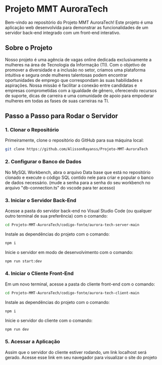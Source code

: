 # Projeto MMT AuroraTech

Bem-vindo ao repositório do Projeto MMT AuroraTech! Este projeto é uma aplicação web desenvolvida para demonstrar as funcionalidades de um servidor back-end integrado com um front-end interativo.

## Sobre o Projeto

  Nosso projeto é uma agência de vagas online dedicada exclusivamente a mulheres na área de Tecnologia da Informação (TI). Com o objetivo de promover a diversidade e a inclusão no setor, criamos uma plataforma intuitiva e segura onde mulheres talentosas podem encontrar oportunidades de emprego que correspondam às suas habilidades e aspirações. Nossa missão é facilitar a conexão entre candidatas e empresas comprometidas com a igualdade de gênero, oferecendo recursos de suporte, dicas de carreira e uma comunidade de apoio para empoderar mulheres em todas as fases de suas carreiras na TI.

## Passo a Passo para Rodar o Servidor

### 1. Clonar o Repositório

Primeiramente, clone o repositório do GitHub para sua máquina local:

```sh
git clone https://github.com/AlissonRayanss/Projeto-MMT-AuroraTech
```

### 2. Configurar o Banco de Dados

No MySQL Workbench, abra o arquivo Data base que está no repositório clonado e execute o código SQL contido nele para criar e popular o banco de dados necessário.
(mude a senha para a senha do seu workbench no arquivo "db-connection.ts" do vscode para ter acesso)

### 3. Iniciar o Servidor Back-End

Acesse a pasta do servidor back-end no Visual Studio Code (ou qualquer outro terminal de sua preferência) com o comando:

```sh
cd Projeto-MMT-AuroraTech/codigo-fonte/aurora-tech-server-main
```
Instale as dependências do projeto com o comando:

```sh
npm i
```
Inicie o servidor em modo de desenvolvimento com o comando:

```sh
npm run start:dev
```
### 4. Iniciar o Cliente Front-End

Em um novo terminal, acesse a pasta do cliente front-end com o comando:

```sh
cd Projeto-MMT-AuroraTech/codigo-fonte/aurora-tech-client-main
```
Instale as dependências do projeto com o comando:

```sh
npm i
```
Inicie o servidor do cliente com o comando:

```sh
npm run dev
```
### 5. Acessar a Aplicação

Assim que o servidor do cliente estiver rodando, um link localhost será gerado. Acesse esse link em seu navegador para visualizar o site do projeto
